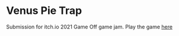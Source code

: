 # Venus Pie Trap

Submission for itch.io 2021 Game Off game jam. Play the game [here](https://david8zhang.itch.io/venus-pie-trap)
